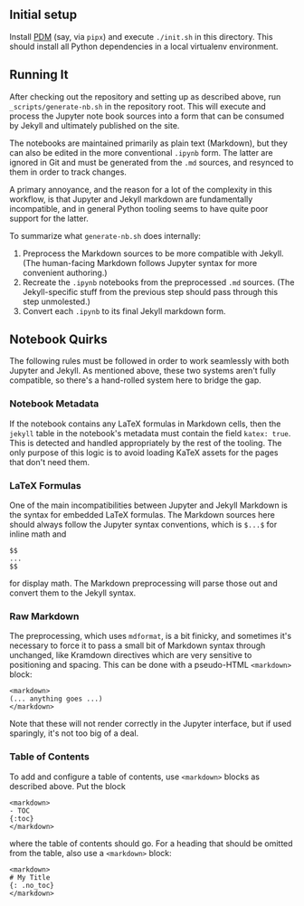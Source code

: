 ## Initial setup

Install [PDM](https://pdm-project.org) (say, via `pipx`)
and execute `./init.sh` in this directory.
This should install all Python dependencies in a local virtualenv
environment.

## Running It

After checking out the repository and setting up as described above,
run `_scripts/generate-nb.sh` in the repository root.
This will execute and process the Jupyter note book sources into a form
that can be consumed by Jekyll and ultimately published on the site.

The notebooks are maintained primarily as plain text (Markdown),
but they can also be edited in the more conventional `.ipynb` form.
The latter are ignored in Git and must be generated
from the `.md` sources, and resynced to them in order to track changes.

A primary annoyance, and the reason for a lot of the complexity in this workflow,
is that Jupyter and Jekyll markdown are fundamentally incompatible, and in
general Python tooling seems to have quite poor support for the latter.

To summarize what `generate-nb.sh` does internally:

1. Preprocess the Markdown sources to be more compatible with Jekyll.
   (The human-facing Markdown follows Jupyter syntax for more convenient
   authoring.)
2. Recreate the `.ipynb` notebooks from the preprocessed `.md` sources.
   (The Jekyll-specific stuff from the previous step
   should pass through this step unmolested.)
2. Convert each `.ipynb` to its final Jekyll markdown form.

## Notebook Quirks

The following rules must be followed in order to work seamlessly with both Jupyter and Jekyll.
As mentioned above, these two systems aren't fully compatible, so there's a hand-rolled system
here to bridge the gap.

### Notebook Metadata

If the notebook contains any LaTeX formulas in Markdown cells, then the `jekyll` table in
the notebook's metadata must contain the field `katex: true`. This is detected and handled
appropriately by the rest of the tooling. The only purpose of this logic is to avoid loading
KaTeX assets for the pages that don't need them.

### LaTeX Formulas

One of the main incompatibilities between Jupyter and Jekyll Markdown is the syntax
for embedded LaTeX formulas. The Markdown sources here should always follow the
Jupyter syntax conventions, which is `$...$` for inline math and

    $$
    ...
    $$

for display math. The Markdown preprocessing will parse those out and convert them to the
Jekyll syntax.

### Raw Markdown

The preprocessing, which uses `mdformat`, is a bit finicky,
and sometimes it's necessary to force it
to pass a small bit of Markdown syntax through unchanged,
like Kramdown directives which are very sensitive to positioning and spacing.
This can be done with a pseudo-HTML `<markdown>` block:

    <markdown>
    (... anything goes ...)
    </markdown>

Note that these will not render correctly in the Jupyter interface,
but if used sparingly, it's not too big of a deal.

### Table of Contents

To add and configure a table of contents, use `<markdown>` blocks as described above.
Put the block

    <markdown>
    - TOC
    {:toc}
    </markdown>

where the table of contents should go.
For a heading that should be omitted from the table, also use a `<markdown>` block:

    <markdown>
    # My Title
    {: .no_toc}
    </markdown>
